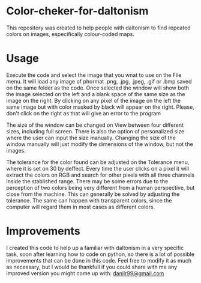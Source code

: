 # Color-cheker-for-daltonism
This repository was created to help people with daltonism to find repeated colors on images, especifically colour-coded maps.

# Usage
Execute the code and select the image that you wnat to use on the File menu. It will load any image of phormat .png, .jpg, .jpeg, .gif or .bmp saved on the same folder as the code. Once selected the window will show both the image selected on the left and a blank space of the same size as the image on the right. By clicking on any pixel of the image on the left the same image but with color masked by black will appear on the right. Please, don't click on the right as that will give an error to the program

The size of the window can be changed on View between four different sizes, including full screen. There is also the option of personalized size where the user can input the size manually. Changing the size of the window manually will just modify the dimensions of the window, but not the images.

The tolerance for the color found can be adjusted on the Tolerance menu, where it is set on 30 by deffect. Every time the user clicks on a pixel it will extract the colors on RGB and search for other pixels with all three channels inside the stablished range. There may be some errors due to the perception of two colors being very different from a human perspective, but close from the machine. This can generally be solved by adjusting the tolerance. The same can happen with transparent colors, since the computer will regard them in most cases as different colors.

# Improvements
I created this code to help up a familiar with daltonism in a very specific task, soon after learning how to code on python, so there is a lot of possible improvements that can be done in this code. Feel free to modify it as much as necessary, but I would be thankfull if you could share with me any improved version you might come up with: danilr99@gmail.com
